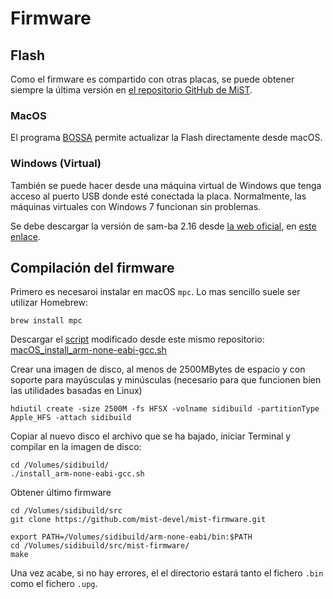 # Firmware

## Flash

Como el firmware es compartido con otras placas, se puede obtener siempre la última versión en [el repositorio GitHub de MiST](https://github.com/mist-devel/mist-binaries/tree/master/firmware).

### MacOS

El programa [BOSSA](https://github.com/shumatech/BOSSA/releases) permite actualizar la Flash directamente desde macOS.

### Windows (Virtual)

También se puede hacer desde una máquina virtual de Windows que tenga acceso al puerto USB donde esté conectada la placa. Normalmente, las máquinas virtuales con Windows 7 funcionan sin problemas.

Se debe descargar la versión de sam-ba 2.16 desde [la web oficial](https://www.microchip.com/en-us/development-tool/SAM-BA-In-system-Programmer), en [este enlace](https://ww1.microchip.com/downloads/en/DeviceDoc/sam-ba_2.16_windows.exe).

## Compilación del firmware

Primero es necesaroi instalar en macOS `mpc`. Lo mas sencillo suele ser utilizar Homebrew:

    brew install mpc

Descargar el [script](https://raw.githubusercontent.com/mist-devel/mist-board/master/tools/install_arm-none-eabi-gcc.sh) modificado desde este mismo repositorio: [macOS_install_arm-none-eabi-gcc.sh](https://github.com/kounch/sidi_ref/raw/main/src/macOS_install_arm-none-eabi-gcc.sh)

Crear una imagen de disco, al menos de 2500MBytes de espacio y con soporte para mayúsculas y minúsculas (necesario para que funcionen bien las utilidades basadas en Linux)

    hdiutil create -size 2500M -fs HFSX -volname sidibuild -partitionType Apple_HFS -attach sidibuild

Copiar al nuevo disco el archivo que se ha bajado, iniciar Terminal y compilar en la imagen de disco:

    cd /Volumes/sidibuild/
    ./install_arm-none-eabi-gcc.sh

Obtener último firmware

    cd /Volumes/sidibuild/src
    git clone https://github.com/mist-devel/mist-firmware.git

    export PATH=/Volumes/sidibuild/arm-none-eabi/bin:$PATH
    cd /Volumes/sidibuild/src/mist-firmware/
    make

Una vez acabe, si no hay errores, el el directorio estará tanto el fichero `.bin` como el fichero `.upg`.
